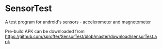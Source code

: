 # SensorTest
A test program for android's sensors - accelerometer and magnetometer

Pre-build APK can be downloaded from
      https://github.com/sproffer/SensorTest/blob/master/download/sensorTest.apk
